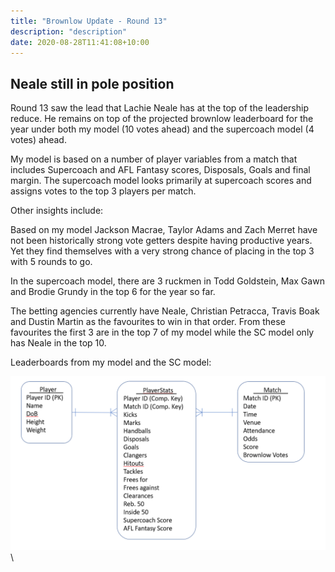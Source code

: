 ```yaml
---
title: "Brownlow Update - Round 13"
description: "description"
date: 2020-08-28T11:41:08+10:00
---
```


## Neale still in pole position 

Round 13 saw the lead that Lachie Neale has at the top of the leadership reduce. He remains on top of the projected brownlow leaderboard for the year under both my model (10 votes ahead) and the supercoach model (4 votes) ahead. 

My model is based on a number of player variables from a match that includes Supercoach and AFL Fantasy scores, Disposals, Goals and final margin. The supercoach model looks primarily at supercoach scores and assigns votes to the top 3 players per match. 

Other insights include:

Based on my model Jackson Macrae, Taylor Adams and Zach Merret have not been historically strong vote getters despite having productive years. Yet they find themselves with a very strong chance of placing in the top 3 with 5 rounds to go.

In the supercoach model, there are 3 ruckmen in Todd Goldstein, Max Gawn and Brodie Grundy in the top 6 for the year so far.

The betting agencies currently have Neale, Christian Petracca, Travis Boak and Dustin Martin as the favourites to win in that order. From these favourites the first 3 are in the top 7 of my model while the SC model only has Neale in the top 10.

Leaderboards from my model and the SC model:

![ERD_1](https://raw.githubusercontent.com/briankleo/myblog/master/image/ProposedERD.png?token=AQBDIGFQI7CJHH354WJ5S5S7CKPZ4)\